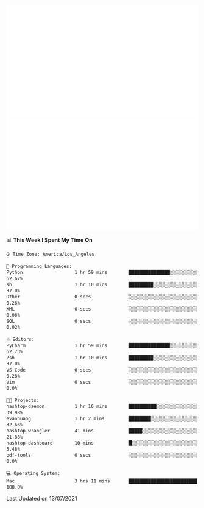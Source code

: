 <a href="https://github.com/jstrieb/github-stats">
 
![](https://github.com/evanhuang117/github-stats/blob/master/generated/overview.svg)
![](https://github.com/evanhuang117/github-stats/blob/master/generated/languages.svg)

</a>

<!--START_SECTION:waka-->
📊 **This Week I Spent My Time On** 

```text
⌚︎ Time Zone: America/Los_Angeles

💬 Programming Languages: 
Python                   1 hr 59 mins        ███████████████░░░░░░░░░░   62.67% 
sh                       1 hr 10 mins        █████████░░░░░░░░░░░░░░░░   37.0% 
Other                    0 secs              ░░░░░░░░░░░░░░░░░░░░░░░░░   0.26% 
XML                      0 secs              ░░░░░░░░░░░░░░░░░░░░░░░░░   0.06% 
SQL                      0 secs              ░░░░░░░░░░░░░░░░░░░░░░░░░   0.02%

🔥 Editors: 
PyCharm                  1 hr 59 mins        ███████████████░░░░░░░░░░   62.73% 
Zsh                      1 hr 10 mins        █████████░░░░░░░░░░░░░░░░   37.0% 
VS Code                  0 secs              ░░░░░░░░░░░░░░░░░░░░░░░░░   0.28% 
Vim                      0 secs              ░░░░░░░░░░░░░░░░░░░░░░░░░   0.0%

🐱‍💻 Projects: 
hashtop-daemon           1 hr 16 mins        ██████████░░░░░░░░░░░░░░░   39.98% 
evanhuang                1 hr 2 mins         ████████░░░░░░░░░░░░░░░░░   32.66% 
hashtop-wrangler         41 mins             █████░░░░░░░░░░░░░░░░░░░░   21.88% 
hashtop-dashboard        10 mins             █░░░░░░░░░░░░░░░░░░░░░░░░   5.48% 
pdf-tools                0 secs              ░░░░░░░░░░░░░░░░░░░░░░░░░   0.0%

💻 Operating System: 
Mac                      3 hrs 11 mins       █████████████████████████   100.0%

```


 Last Updated on 13/07/2021
<!--END_SECTION:waka-->
